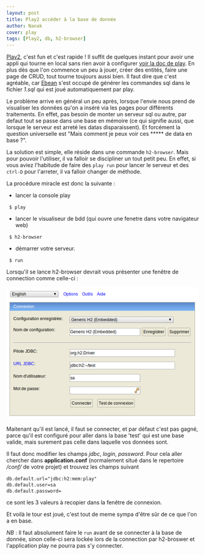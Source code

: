 ```yaml
---
layout: post
title: Play2 accéder à la base de donnée
author: Nanak
cover: play
tags: [Play2, db, h2-browser]
---
```


[Play2](http://www.playframework.com/), c'est fun et c'est rapide !
Il suffit de quelques instant pour avoir une appli qui tourne en local sans rien avoir à configurer [voir la doc de play](http://www.playframework.com/documentation/2.2.x/NewApplication).
En plus dès que l'on commence un peu à jouer, créer des entités, faire une page de CRUD, tout tourne toujours aussi bien. Il faut dire que c'est agréable, car [Ebean](http://www.playframework.com/documentation/2.2.x/JavaEbean) s'est occupé de générer les commandes sql dans le fichier _1.sql_ qui est joué automatiquement par play.

Le problème arrive en général un peu après, lorsque l'envie nous prend de visualiser les données qu'on a inséré via les pages pour différents traitements.
En effet, pas besoin de monter un serveur sql ou autre, par defaut tout se passe dans une base en mémoire (ce qui signifie aussi, que lorsque le serveur est arreté les datas disparaissent).
Et forcément la question universelle est "Mais comment je peux voir ces ***** de data en base ?".


La solution est simple, elle réside dans une commande `h2-browser`.
Mais pour pouvoir l'utiliser, il va falloir se discipliner un tout petit peu. En effet, si vous aviez l'habitude de faire des `play run` pour lancer le serveur et des `ctrl-D` pour l'arreter, il va falloir changer de méthode.

La procédure miracle est donc la suivante :

 * lancer la console play
```
 $ play
```
 * lancer le visualiseur de bdd (qui ouvre une fenetre dans votre navigateur web)
```
 $ h2-browser
```
 * démarrer votre serveur.
```
 $ run
```

Lorsqu'il se lance h2-browser devrait vous présenter une fenêtre de connection comme celle-ci :

<div style="text-align : center">
    <a style="display: inline" href="/images/postPlayDbBrowser/h2-browser.png" data-lightbox="image-0" title="Fenêtre de connection h2-browser">
            <img class="medium" src="/images/postPlayDbBrowser/h2-browser.png" alt="Fenêtre de connection h2-browser"/>
    </a>
</div>

Maitenant qu'il est lancé, il faut se connecter, et par défaut c'est pas gagné, parce qu'il est configuré pour aller dans la base 'test' qui est une base valide, mais surement pas celle dans laquelle vos données sont.

Il faut donc modifier les champs _jdbc_, _login_, _password_.
Pour cela aller chercher dans __application.conf__ (normalement situé dans le repertoire _/conf/_ de votre projet) et trouvez les champs suivant

```
db.default.url="jdbc:h2:mem:play"
db.default.user=sa
db.default.password=
```
ce sont les 3 valeurs à recopier dans la fenêtre de connexion.

Et voilà le tour est joué, c'est tout de meme sympa d'être sûr de ce que l'on a en base.


_NB_ : Il faut absolument faire le `run` avant de se connecter à la base de donnée, sinon celle-ci sera lockée lors de la connection par h2-broswer et l'application play ne pourra pas s'y connecter.
